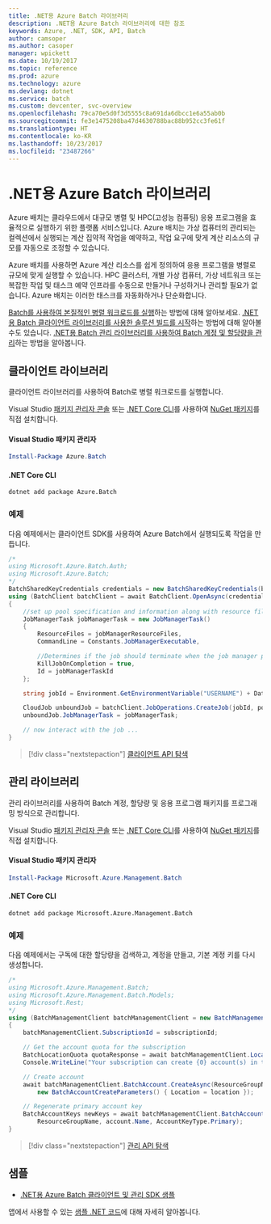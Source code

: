 ```yaml
---
title: .NET용 Azure Batch 라이브러리
description: .NET용 Azure Batch 라이브러리에 대한 참조
keywords: Azure, .NET, SDK, API, Batch
author: camsoper
ms.author: casoper
manager: wpickett
ms.date: 10/19/2017
ms.topic: reference
ms.prod: azure
ms.technology: azure
ms.devlang: dotnet
ms.service: batch
ms.custom: devcenter, svc-overview
ms.openlocfilehash: 79ca70e5d0f3d5555c8a691da6dbcc1e6a55ab0b
ms.sourcegitcommit: fe3e1475208ba47d4630788bac88b952cc3fe61f
ms.translationtype: HT
ms.contentlocale: ko-KR
ms.lasthandoff: 10/23/2017
ms.locfileid: "23487266"
---
```

# <a name="azure-batch-libraries-for-net"></a>.NET용 Azure Batch 라이브러리

Azure 배치는 클라우드에서 대규모 병렬 및 HPC(고성능 컴퓨팅) 응용 프로그램을 효율적으로 실행하기 위한 플랫폼 서비스입니다. Azure 배치는 가상 컴퓨터의 관리되는 컬렉션에서 실행되는 계산 집약적 작업을 예약하고, 작업 요구에 맞게 계산 리소스의 규모를 자동으로 조정할 수 있습니다.

Azure 배치를 사용하면 Azure 계산 리소스를 쉽게 정의하여 응용 프로그램을 병렬로 규모에 맞게 실행할 수 있습니다. HPC 클러스터, 개별 가상 컴퓨터, 가상 네트워크 또는 복잡한 작업 및 태스크 예약 인프라를 수동으로 만들거나 구성하거나 관리할 필요가 없습니다. Azure 배치는 이러한 태스크를 자동화하거나 단순화합니다.

[Batch를 사용하여 본질적인 병렬 워크로드를 실행](/azure/batch/batch-technical-overview)하는 방법에 대해 알아보세요. [.NET용 Batch 클라이언트 라이브러리를 사용한 솔루션 빌드를 시작](/azure/batch/batch-dotnet-get-started)하는 방법에 대해 알아볼 수도 있습니다. [.NET용 Batch 관리 라이브러리를 사용하여 Batch 계정 및 할당량을 관리](/azure/batch/batch-management-dotnet)하는 방법을 알아봅니다.

## <a name="client-library"></a>클라이언트 라이브러리

클라이언트 라이브러리를 사용하여 Batch로 병렬 워크로드를 실행합니다.

Visual Studio [패키지 관리자 콘솔][PackageManager] 또는 [.NET Core CLI][DotNetCLI]를 사용하여 [NuGet 패키지](https://www.nuget.org/packages/Azure.Batch)를 직접 설치합니다.

#### <a name="visual-studio-package-manager"></a>Visual Studio 패키지 관리자

```powershell
Install-Package Azure.Batch
```

#### <a name="net-core-cli"></a>.NET Core CLI

```bash
dotnet add package Azure.Batch
```

### <a name="example"></a>예제

다음 예제에서는 클라이언트 SDK를 사용하여 Azure Batch에서 실행되도록 작업을 만듭니다.

```csharp
/*
using Microsoft.Azure.Batch.Auth;
using Microsoft.Azure.Batch;
*/
BatchSharedKeyCredentials credentials = new BatchSharedKeyCredentials(batchUrl, accountName, accountKey);
using (BatchClient batchClient = await BatchClient.OpenAsync(credentials))
{
    //set up pool specification and information along with resource files here
    JobManagerTask jobManagerTask = new JobManagerTask()
    {
        ResourceFiles = jobManagerResourceFiles,
        CommandLine = Constants.JobManagerExecutable,

        //Determines if the job should terminate when the job manager process exits.
        KillJobOnCompletion = true,
        Id = jobManagerTaskId
    };

    string jobId = Environment.GetEnvironmentVariable("USERNAME") + DateTime.UtcNow.ToString("yyyyMMdd-HHmmss");

    CloudJob unboundJob = batchClient.JobOperations.CreateJob(jobId, poolInformation);
    unboundJob.JobManagerTask = jobManagerTask;

    // now interact with the job ...
}
```

> [!div class="nextstepaction"]
> [클라이언트 API 탐색](/dotnet/api/overview/azure/batch/client)

## <a name="management-library"></a>관리 라이브러리

관리 라이브러리를 사용하여 Batch 계정, 할당량 및 응용 프로그램 패키지를 프로그래밍 방식으로 관리합니다.

Visual Studio [패키지 관리자 콘솔][PackageManager] 또는 [.NET Core CLI][DotNetCLI]를 사용하여 [NuGet 패키지](https://www.nuget.org/packages/Microsoft.Azure.Management.Batch)를 직접 설치합니다.

#### <a name="visual-studio-package-manager"></a>Visual Studio 패키지 관리자

```powershell
Install-Package Microsoft.Azure.Management.Batch
```

#### <a name="net-core-cli"></a>.NET Core CLI

```bash
dotnet add package Microsoft.Azure.Management.Batch
```

### <a name="example"></a>예제

다음 예제에서는 구독에 대한 할당량을 검색하고, 계정을 만들고, 기본 계정 키를 다시 생성합니다.

```csharp
/*
using Microsoft.Azure.Management.Batch;
using Microsoft.Azure.Management.Batch.Models;
using Microsoft.Rest;
*/
using (BatchManagementClient batchManagementClient = new BatchManagementClient(new TokenCredentials(accessToken)))
{
    batchManagementClient.SubscriptionId = subscriptionId;

    // Get the account quota for the subscription
    BatchLocationQuota quotaResponse = await batchManagementClient.Location.GetQuotasAsync(location);
    Console.WriteLine("Your subscription can create {0} account(s) in the {1} region.", quotaResponse.AccountQuota, location);

    // Create account
    await batchManagementClient.BatchAccount.CreateAsync(ResourceGroupName, accountName, 
        new BatchAccountCreateParameters() { Location = location });

    // Regenerate primary account key
    BatchAccountKeys newKeys = await batchManagementClient.BatchAccount.RegenerateKeyAsync(
        ResourceGroupName, account.Name, AccountKeyType.Primary);
}
```

> [!div class="nextstepaction"]
> [관리 API 탐색](/dotnet/api/overview/azure/batch/management)

## <a name="samples"></a>샘플

* [.NET용 Azure Batch 클라이언트 및 관리 SDK 샘플](https://github.com/Azure/azure-batch-samples/tree/master/CSharp)

앱에서 사용할 수 있는 [샘플 .NET 코드](https://azure.microsoft.com/resources/samples/?platform=dotnet)에 대해 자세히 알아봅니다.

[PackageManager]: https://docs.microsoft.com/nuget/tools/package-manager-console
[DotNetCLI]: https://docs.microsoft.com/dotnet/core/tools/dotnet-add-package
